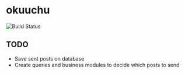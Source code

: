 # okuuchu

![Build Status](https://github.com/VitalyOlegovic/okuuchu/actions/workflows/haskell-ci.yml/badge.svg)

## TODO
* Save sent posts on database
* Create queries and business modules to decide which posts to send